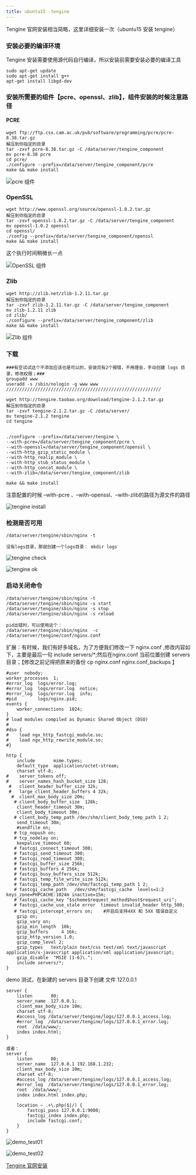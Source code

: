 ```yaml
---
title: ubuntu15 -tengine
---
```

Tengine 官网安装相当简略，这里详细安装一次（ubuntu15 安装 tengine）

### 安装必要的编译环境

Tengine 安装需要使用源代码自行编译，所以安装前需要安装必要的编译工具

```
sudo apt-get update
sudo apt-get install g++
apt-get install libgd-dev
```

### 安装所需要的组件【pcre、openssl、zlib】，组件安装的时候注意路径

#### PCRE

```
wget ftp://ftp.csx.cam.ac.uk/pub/software/programming/pcre/pcre-8.38.tar.gz
解压到你指定的目录
tar -zxvf pcre-8.38.tar.gz -C /data/server/tengine_component
mv pcre-8.38 pcre
cd pcre/
./configure --prefix=/data/server/tengine_component/pcre
make && make install
```

![pcre 组件](/img/ubuntu/tengine/component_pcre.png "pcre 组件")

### OpenSSL

```
wget http://www.openssl.org/source/openssl-1.0.2.tar.gz
解压到你指定的目录
tar -zxvf openssl-1.0.2.tar.gz -C /data/server/tengine_component
mv openssl-1.0.2 openssl
cd openssl/
./config --prefix=/data/server/tengine_component/openssl
make && make install
```

这个执行时间稍微长一点  

![OpenSSL  组件](/img/ubuntu/tengine/component_openssl.png "OpenSSL 组件")

### Zlib

```
wget http://zlib.net/zlib-1.2.11.tar.gz
解压到你指定的目录
tar -zxvf zlib-1.2.11.tar.gz -C /data/server/tengine_component
mv zlib-1.2.11 zlib
cd zlib/
./configure --prefix=/data/server/tengine_component/zlib
make && make install

```

![Zlib  组件](/img/ubuntu/tengine/component_Zlib.png "Zlib 组件")



### 下载

```
###有空试试这个不添加应该也是可以的，安装完有2个报错，不用理会，手动创建 logs 目录，修改权限；###
groupadd www
useradd -s /sbin/nologin -g www www
///////////////////////////////////////////////////////////

wget http://tengine.taobao.org/download/tengine-2.1.2.tar.gz
解压到你指定的目录
tar -zxvf tengine-2.1.2.tar.gz -C /data/server/
mv tengine-2.1.2 tengine
cd tengine


./configure --prefix=/data/server/tengine \
--with-pcre=/data/server/tengine_component/pcre \
--with-openssl=/data/server/tengine_component/openssl \
--with-http_gzip_static_module \
--with-http_realip_module \
--with-http_stub_status_module \
--with-http_concat_module \
--with-zlib=/data/server/tengine_component/zlib

make && make install
```

注意配置的时候 –with-pcre 、–with-openssl、–with-zlib的路径为源文件的路径

![tengine install](/img/ubuntu/tengine/tengine_install.png "tengine install")

### 检测是否可用

```
/data/server/tengine/sbin/nginx -t

没有logs目录，那就创建一个logs目录： mkdir logs

```

![tengine check](/img/ubuntu/tengine/tengine_check.png "tengine check")

![tengine ok](/img/ubuntu/tengine/tengine_ok.png "tengine ok")

### 启动关闭命令

```
/data/server/tengine/sbin/nginx -t
/data/server/tengine/sbin/nginx -s start
/data/server/tengine/sbin/nginx -s stop
/data/server/tengine/sbin/nginx -s reload

pid出错时，可以使用这个：
/data/server/tengine/sbin/nginx  -c /data/server/tengine/conf/nginx.conf
```



扩展：有时候，我们有好多域名，为了方便我们修改一下 nginx.conf  ,修改内容如下，主要是最后一句 include servers/*;然后在nginx.conf 当前位置创建 servers 目录；【修改之前记得把原来的备份  cp nginx.conf nginx.conf_backups  】

```
#user  nobody;
worker_processes  1;
#error_log  logs/error.log;
#error_log  logs/error.log  notice;
#error_log  logs/error.log  info;
#pid        logs/nginx.pid;
events {
    worker_connections  1024;
}
# load modules compiled as Dynamic Shared Object (DSO)
#
#dso {
#    load ngx_http_fastcgi_module.so;
#    load ngx_http_rewrite_module.so;
#}

http {
    include       mime.types;
    default_type  application/octet-stream;
    charset utf-8;
#    server_tokens off;
#    server_names_hash_bucket_size 128;
 #   client_header_buffer_size 32k;
 #   large_client_header_buffers 4 32k;
  #  client_max_body_size 20m;
   # client_body_buffer_size  128k;
    client_header_timeout 30m;
    client_body_timeout 30m;
   # client_body_temp_path /dev/shm/client_body_temp_path 1 2;
    send_timeout 30m;
    #sendfile on;
   # tcp_nopush on;
   # tcp_nodelay on;
    keepalive_timeout 60;
   # fastcgi_connect_timeout 300;
   # fastcgi_send_timeout 300;
   # fastcgi_read_timeout 300;
   # fastcgi_buffer_size 256k;
   # fastcgi_buffers 4 256k;
   # fastcgi_busy_buffers_size 512k;
   # fastcgi_temp_file_write_size 512k;
   # fastcgi_temp_path /dev/shm/factcgi_temp_path 1 2;
   # fastcgi_cache_path   /dev/shm/fastcgi_cache  levels=1:2  keys_zone=PHPCACHE:1024m inactive=15m;
   # fastcgi_cache_key "$scheme$request_method$host$request_uri";
   # fastcgi_cache_use_stale error  timeout invalid_header http_500;
   # fastcgi_intercept_errors on;    #开启后支持4XX 和 5XX 错误自定义
    gzip on;
    gzip_vary on;
    gzip_min_length  10k;
    gzip_buffers     4 16k;
    gzip_http_version 1.0;
    gzip_comp_level 2;
    gzip_types   text/plain text/css text/xml text/javascript application/x-javascript application/xml application/javascript;
    gzip_disable  "MSIE [1-6]\.";
    include servers/*;
}

```

demo 测试，在新建的 servers 目录下创建 文件 127.0.0.1

```
server {
    listen       80;
    server_name  127.0.0.1;
    client_max_body_size 10m;
    charset utf-8;
    #access_log /data/server/tengine/logs/127.0.0.1_access.log;
    #error_log  /data/server/tengine/logs/127.0.0.1_error.log;
    root  /data/www/;
    index index.html;
}

或者：
server {
    listen       80;
    server_name  127.0.0.1 192.168.1.232;
    client_max_body_size 10m;
    charset utf-8;
    #access_log /data/server/tengine/logs/127.0.0.1_access.log;
    #error_log  /data/server/tengine/logs/127.0.0.1_error.log;
    root  /data/www/;
    index index.html index.php;
    
    location ~ .+\.php($|/) {
        fastcgi_pass 127.0.0.1:9000;
        fastcgi_index index.php;
        include fastcgi.conf;
    }    
}
```

![demo_test01](/img/ubuntu/tengine/demo_test01.png "demo_test01")

![demo_test02](/img/ubuntu/tengine/demo_test01.png "demo_test02")



[Tengine 官网安装](http://tengine.taobao.org/document_cn/install_cn.html "Tengine 官网安装")





























